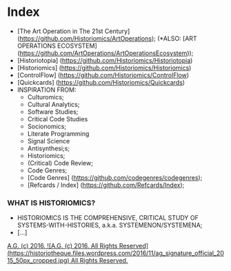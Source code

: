 Index
=====
* [The Art Operation in The 21st Century] (https://github.com/Historiomics/ArtOperations); (*ALSO: [ART OPERATIONS ECOSYSTEM] (https://github.com/ArtOperations/ArtOperationsEcosystem));
* [Historiotopia] (https://github.com/Historiomics/Historiotopia)
* [Historiomics] (https://github.com/Historiomics/Historiomics)
* [ControlFlow] (https://github.com/Historiomics/ControlFlow)
* [Quickcards] (https://github.com/Historiomics/Quickcards)
* INSPIRATION FROM:
  * Culturomics;
  * Cultural Analytics;
  * Software Studies;
  * Critical Code Studies
  * Socionomics;
  * Literate Programming
  * Signal Science
  * Antisynthesi;s;
  * Historiomics;
  * (Critical) Code Review;
  * Code Genres;
  * [Code Genres] (https://github.com/codegenres/codegenres);
  * [Refcards / Index] (https://github.com/Refcards/Index);

### WHAT IS HISTORIOMICS?
* HISTORIOMICS IS THE COMPREHENSIVE, CRITICAL STUDY OF SYSTEMS-WITH-HISTORIES, a.k.a. SYSTEMENON/SYSTEMENA;
* [...]

[A.G. (c) 2016. ![A.G. (c) 2016. All Rights Reserved]
(https://historiotheque.files.wordpress.com/2016/11/ag_signature_official_2015_50px_cropped.jpg) All Rights Reserved.](http://alexgagnon.com)
